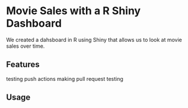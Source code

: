 # Movie Sales with a R Shiny Dashboard

We created a dahsboard in R using Shiny that allows us to look at movie sales over time.

## Features
testing push actions
making pull request
testing
## Usage
